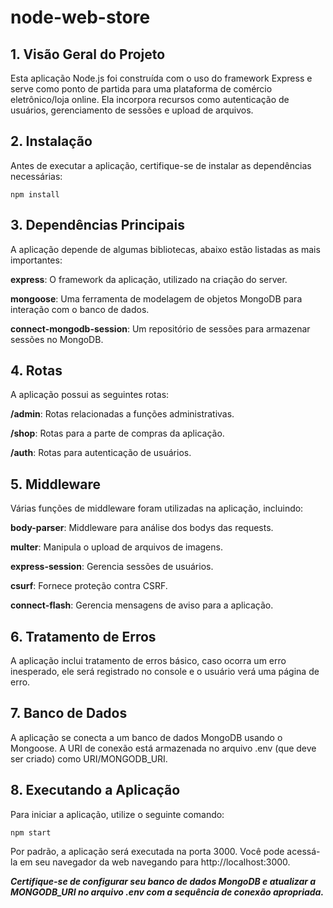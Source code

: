 # node-web-store

## 1. Visão Geral do Projeto
Esta aplicação Node.js foi construída com o uso do framework Express e serve como ponto de partida para uma plataforma de comércio eletrônico/loja online. Ela incorpora recursos como autenticação de usuários, gerenciamento de sessões e upload de arquivos.

## 2. Instalação
Antes de executar a aplicação, certifique-se de instalar as dependências necessárias:

```npm install```

## 3. Dependências Principais
A aplicação depende de algumas bibliotecas, abaixo estão listadas as mais importantes:

**express**: O framework da aplicação, utilizado na criação do server.

**mongoose**: Uma ferramenta de modelagem de objetos MongoDB para interação com o banco de dados.

**connect-mongodb-session**: Um repositório de sessões para armazenar sessões no MongoDB.

## 4. Rotas
A aplicação possui as seguintes rotas:

**/admin**: Rotas relacionadas a funções administrativas.

**/shop**: Rotas para a parte de compras da aplicação.

**/auth**: Rotas para autenticação de usuários.

## 5. Middleware
Várias funções de middleware foram utilizadas na aplicação, incluindo:

**body-parser**: Middleware para análise dos bodys das requests.

**multer**: Manipula o upload de arquivos de imagens.

**express-session**: Gerencia sessões de usuários.

**csurf**: Fornece proteção contra CSRF.

**connect-flash**: Gerencia mensagens de aviso para a aplicação.

## 6. Tratamento de Erros
A aplicação inclui tratamento de erros básico, caso ocorra um erro inesperado, ele será registrado no console e o usuário verá uma página de erro.

## 7. Banco de Dados
A aplicação se conecta a um banco de dados MongoDB usando o Mongoose. A URI de conexão está armazenada no arquivo .env (que deve ser criado) como URI/MONGODB_URI.

## 8. Executando a Aplicação
Para iniciar a aplicação, utilize o seguinte comando:

```npm start```

Por padrão, a aplicação será executada na porta 3000. Você pode acessá-la em seu navegador da web navegando para http://localhost:3000.

**_Certifique-se de configurar seu banco de dados MongoDB e atualizar a MONGODB_URI no arquivo .env com a sequência de conexão apropriada._**

